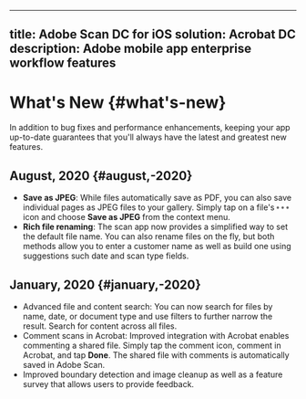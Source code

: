    
---
title:  Adobe Scan DC for iOS
solution: Acrobat DC
description: Adobe mobile app enterprise workflow features
---

# What's New {#what's-new}

In addition to bug fixes and performance enhancements, keeping your app up-to-date guarantees that you'll always have the latest and greatest new features.

## August, 2020 {#august,-2020}

* **Save as JPEG**: While files automatically save as PDF, you can also save individual pages as JPEG files to your gallery. Simply tap on a file's ![image](./images/overflowicon.png) icon and choose **Save as JPEG** from the context menu. 
* **Rich file renaming**: The scan app now provides a simplified way to set the default file name. You can also rename files on the fly, but both methods allow you to enter a customer name as well as build one using suggestions such date and scan type fields.


## January, 2020 {#january,-2020}

* Advanced file and content search: You can now search for files by name, date, or document type and use filters to further narrow the result. Search for content across all files. 
* Comment scans in Acrobat: Improved integration with Acrobat enables commenting a shared file. Simply tap the comment icon, comment in Acrobat, and tap **Done**. The shared file with comments is automatically saved in Adobe Scan. 
* Improved boundary detection and image cleanup as well as a feature survey that allows users to provide feedback. 
